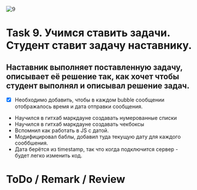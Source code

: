 ![9](https://github.com/makhnanov/telegram-bot-support-platform/blob/main/lessons/9/img.png)

# Task 9. Учимся ставить задачи. Студент ставит задачу наставнику. 
## Наставник выполняет поставленную задачу, описывает её решение так, как хочет чтобы студент выполнял и описывал решение задач.
- [x] Необходимо добавить, чтобы в каждом bubble сообщении отображалось время и дата отправки сообщения.
- Научился в гитхаб маркдауне создавать нумерованные списки
- Научился в гитхаб маркдауне создавать чекбоксы
- Вспомнил как работать в JS с датой. 
- Модифицировал баблы, добавил туда текущую дату для каждого сооббшения.
- Дата берётся из timestamp, так что когда подключится сервер - будет легко изменить код.

# ToDo / Remark / Review
